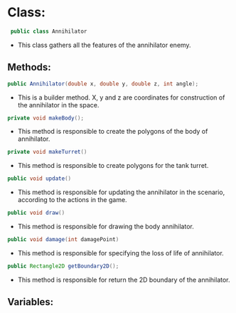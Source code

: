 # Class:

```java
 public class Annihilator
```
* This class gathers all the features of the annihilator enemy.

## Methods:

```java
public Annihilator(double x, double y, double z, int angle);
```
* This is a builder method. X, y and z are coordinates for construction of the annihilator in the space.

```java
private void makeBody();
```
* This method is responsible to create the polygons of the body of annihilator.

```java
private void makeTurret()
```

* This method is responsible to create polygons for the tank turret.

```java
public void update()
```

* This method is responsible for updating the annihilator in the scenario, according to the actions in the game.

```java
public void draw()
```
* This method is responsible for drawing the body annihilator.

```java
public void damage(int damagePoint)
```

* This method is responsible for specifying the loss of life of annihilator.

```java
public Rectangle2D getBoundary2D();
```

* This method is responsible for return the 2D boundary of the annihilator.

## Variables:

